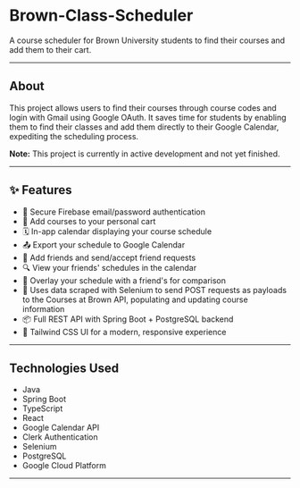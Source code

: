 # Brown-Class-Scheduler


A course scheduler for Brown University students to find their courses and add them to their cart.

---

## About

This project allows users to find their courses through course codes and login with Gmail using Google OAuth. It saves time for students by enabling them to find their classes and add them directly to their Google Calendar, expediting the scheduling process.

**Note:** This project is currently in active development and not yet finished.

---

## ✨ Features

- 🔐 Secure Firebase email/password authentication  
- 🧾 Add courses to your personal cart  
- 🗓️ In-app calendar displaying your course schedule  
- 📤 Export your schedule to Google Calendar  
- 👥 Add friends and send/accept friend requests  
- 🔍 View your friends' schedules in the calendar  
- 🧩 Overlay your schedule with a friend's for comparison  
- 🐍 Uses data scraped with Selenium to send POST requests as payloads to the Courses at Brown API, populating and updating course information  
- 📦 Full REST API with Spring Boot + PostgreSQL backend  
- 🎨 Tailwind CSS UI for a modern, responsive experience  
  

---

## Technologies Used

- Java  
- Spring Boot  
- TypeScript  
- React  
- Google Calendar API  
- Clerk Authentication  
- Selenium  
- PostgreSQL  
- Google Cloud Platform  

---


